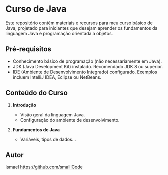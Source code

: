 # Curso de Java

Este repositório contém materiais e recursos para meu curso básico de Java, projetado para iniciantes que desejam aprender os fundamentos da linguagem Java e programação orientada a objetos.

## Pré-requisitos

- Conhecimento básico de programação (não necessariamente em Java).
- JDK (Java Development Kit) instalado. Recomendado JDK 8 ou superior.
- IDE (Ambiente de Desenvolvimento Integrado) configurado. Exemplos incluem IntelliJ IDEA, Eclipse ou NetBeans.

## Conteúdo do Curso

1. **Introdução**
   - Visão geral da linguagem Java.
   - Configuração do ambiente de desenvolvimento.

2. **Fundamentos de Java**
   - Variáveis, tipos de dados...


## Autor

Ismael https://github.com/smalliCode
